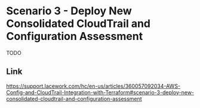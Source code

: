 # Scenario 3 - Deploy New Consolidated CloudTrail and Configuration Assessment

TODO

## Link
https://support.lacework.com/hc/en-us/articles/360057092034-AWS-Config-and-CloudTrail-Integration-with-Terraform#scenario-3-deploy-new-consolidated-cloudtrail-and-configuration-assessment